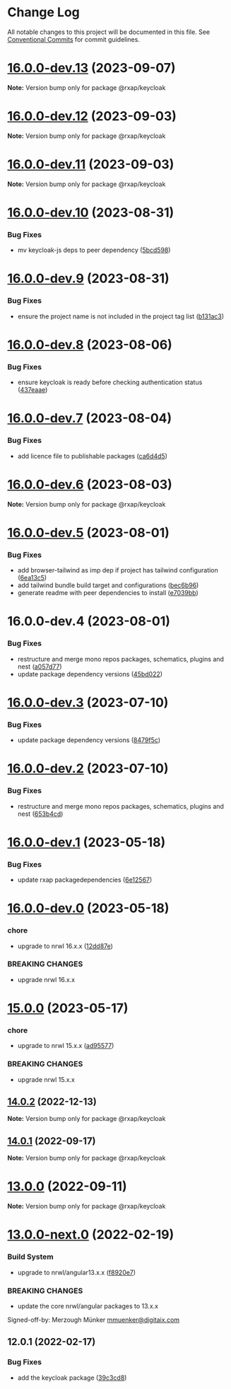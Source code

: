 # Change Log

All notable changes to this project will be documented in this file.
See [Conventional Commits](https://conventionalcommits.org) for commit guidelines.

# [16.0.0-dev.13](https://gitlab.com/rxap/packages/compare/@rxap/keycloak@16.0.0-dev.12...@rxap/keycloak@16.0.0-dev.13) (2023-09-07)

**Note:** Version bump only for package @rxap/keycloak

# [16.0.0-dev.12](https://gitlab.com/rxap/packages/compare/@rxap/keycloak@16.0.0-dev.11...@rxap/keycloak@16.0.0-dev.12) (2023-09-03)

**Note:** Version bump only for package @rxap/keycloak

# [16.0.0-dev.11](https://gitlab.com/rxap/packages/compare/@rxap/keycloak@16.0.0-dev.10...@rxap/keycloak@16.0.0-dev.11) (2023-09-03)

**Note:** Version bump only for package @rxap/keycloak

# [16.0.0-dev.10](https://gitlab.com/rxap/packages/compare/@rxap/keycloak@16.0.0-dev.9...@rxap/keycloak@16.0.0-dev.10) (2023-08-31)

### Bug Fixes

- mv keycloak-js deps to peer dependency ([5bcd598](https://gitlab.com/rxap/packages/commit/5bcd598ec993bb3992e7cac649de7eaf16bdc1df))

# [16.0.0-dev.9](https://gitlab.com/rxap/packages/compare/@rxap/keycloak@16.0.0-dev.8...@rxap/keycloak@16.0.0-dev.9) (2023-08-31)

### Bug Fixes

- ensure the project name is not included in the project tag list ([b131ac3](https://gitlab.com/rxap/packages/commit/b131ac3bd92b3b8799d62f15bbd30a1997d7c753))

# [16.0.0-dev.8](https://gitlab.com/rxap/packages/compare/@rxap/keycloak@16.0.0-dev.7...@rxap/keycloak@16.0.0-dev.8) (2023-08-06)

### Bug Fixes

- ensure keycloak is ready before checking authentication status ([437eaae](https://gitlab.com/rxap/packages/commit/437eaae055f02653a9fd72ac470b5cbad67ef2b5))

# [16.0.0-dev.7](https://gitlab.com/rxap/packages/compare/@rxap/keycloak@16.0.0-dev.6...@rxap/keycloak@16.0.0-dev.7) (2023-08-04)

### Bug Fixes

- add licence file to publishable packages ([ca6d4d5](https://gitlab.com/rxap/packages/commit/ca6d4d509a743b89bad5ed7ae935d3007231705a))

# [16.0.0-dev.6](https://gitlab.com/rxap/packages/compare/@rxap/keycloak@16.0.0-dev.5...@rxap/keycloak@16.0.0-dev.6) (2023-08-03)

**Note:** Version bump only for package @rxap/keycloak

# [16.0.0-dev.5](https://gitlab.com/rxap/packages/compare/@rxap/keycloak@16.0.0-dev.4...@rxap/keycloak@16.0.0-dev.5) (2023-08-01)

### Bug Fixes

- add browser-tailwind as imp dep if project has tailwind configuration ([6ea13c5](https://gitlab.com/rxap/packages/commit/6ea13c5f9b4e652436bf1da879b564d1ed7b8061))
- add tailwind bundle build target and configurations ([bec6b96](https://gitlab.com/rxap/packages/commit/bec6b96be15bbc11ad072ccefdcaf7df9e8fea52))
- generate readme with peer dependencies to install ([e7039bb](https://gitlab.com/rxap/packages/commit/e7039bb5e86ffeadfe7cc92d5fc71d32f8efb4fb))

# 16.0.0-dev.4 (2023-08-01)

### Bug Fixes

- restructure and merge mono repos packages, schematics, plugins and nest ([a057d77](https://gitlab.com/rxap/packages/commit/a057d77ca2acf9426a03a497da8532f8a2fe2c86))
- update package dependency versions ([45bd022](https://gitlab.com/rxap/packages/commit/45bd022d755c0c11f7d0bcc76d26b39928007941))

# [16.0.0-dev.3](https://gitlab.com/rxap/packages/compare/@rxap/keycloak@16.0.0-dev.2...@rxap/keycloak@16.0.0-dev.3) (2023-07-10)

### Bug Fixes

- update package dependency versions ([8479f5c](https://gitlab.com/rxap/packages/commit/8479f5c405a885cc0f300cec6156584e4c65d59c))

# [16.0.0-dev.2](https://gitlab.com/rxap/packages/compare/@rxap/keycloak@16.0.0-dev.1...@rxap/keycloak@16.0.0-dev.2) (2023-07-10)

### Bug Fixes

- restructure and merge mono repos packages, schematics, plugins and nest ([653b4cd](https://gitlab.com/rxap/packages/commit/653b4cd39fc92d322df9b3959651fea0aa6079da))

# [16.0.0-dev.1](https://gitlab.com/rxap/packages/compare/@rxap/keycloak@16.0.0-dev.0...@rxap/keycloak@16.0.0-dev.1) (2023-05-18)

### Bug Fixes

- update rxap packagedependencies ([6e12567](https://gitlab.com/rxap/packages/commit/6e12567c05ee3c504da5079cb393660f2ab4cd30))

# [16.0.0-dev.0](https://gitlab.com/rxap/packages/compare/@rxap/keycloak@15.0.0...@rxap/keycloak@16.0.0-dev.0) (2023-05-18)

### chore

- upgrade to nrwl 16.x.x ([12dd87e](https://gitlab.com/rxap/packages/commit/12dd87ef38d465c8af33cd26f7d5d7714bf7c392))

### BREAKING CHANGES

- upgrade nrwl 16.x.x

# [15.0.0](https://gitlab.com/rxap/packages/compare/@rxap/keycloak@14.0.2...@rxap/keycloak@15.0.0) (2023-05-17)

### chore

- upgrade to nrwl 15.x.x ([ad95577](https://gitlab.com/rxap/packages/commit/ad95577538adc5cd134cde8d1ff3b8fad52c9c2b))

### BREAKING CHANGES

- upgrade nrwl 15.x.x

## [14.0.2](https://gitlab.com/rxap/packages/compare/@rxap/keycloak@14.0.1...@rxap/keycloak@14.0.2) (2022-12-13)

**Note:** Version bump only for package @rxap/keycloak

## [14.0.1](https://gitlab.com/rxap/packages/compare/@rxap/keycloak@13.0.0...@rxap/keycloak@14.0.1) (2022-09-17)

**Note:** Version bump only for package @rxap/keycloak

# [13.0.0](https://gitlab.com/rxap/packages/compare/@rxap/keycloak@13.0.0-next.0...@rxap/keycloak@13.0.0) (2022-09-11)

**Note:** Version bump only for package @rxap/keycloak

# [13.0.0-next.0](https://gitlab.com/rxap/packages/compare/@rxap/keycloak@12.0.1...@rxap/keycloak@13.0.0-next.0) (2022-02-19)

### Build System

- upgrade to nrwl/angular13.x.x ([f8920e7](https://gitlab.com/rxap/packages/commit/f8920e7dde7bd2d4b4efac2b7097543d51482f81))

### BREAKING CHANGES

- update the core nrwl/angular packages to 13.x.x

Signed-off-by: Merzough Münker <mmuenker@digitaix.com>

## 12.0.1 (2022-02-17)

### Bug Fixes

- add the keycloak package ([39c3cd8](https://gitlab.com/rxap/packages/commit/39c3cd8ce7845487524bc68b2e150137aa8c1e2f))
